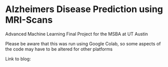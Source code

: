 # Alzheimers Disease Prediction using MRI-Scans
Advanced Machine Learning Final Project for the MSBA at UT Austin

Please be aware that this was run using Google Colab, so some aspects of the code may have to be altered for other platforms

Link to blog: 
